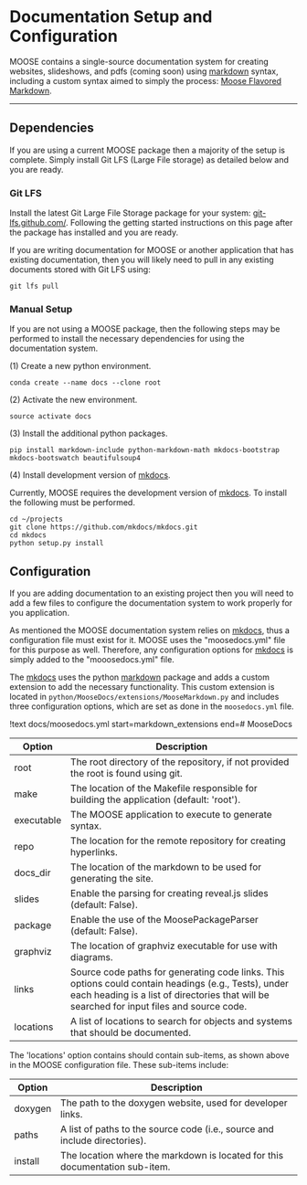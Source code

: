 # Documentation Setup and Configuration

MOOSE contains a single-source documentation system for creating websites, slideshows, and pdfs (coming soon)
using [markdown](https://en.wikipedia.org/wiki/Markdown) syntax, including a custom syntax aimed to simply the
process: [Moose Flavored Markdown](moose_flavored_markdown.md).

---

## Dependencies
If you are using a current MOOSE package then a majority of the setup is complete. Simply install Git LFS (Large File
storage) as detailed below and you are ready.

### Git LFS
Install the latest Git Large File Storage package for your system: [git-lfs.github.com/](https://git-lfs.github.com/).
Following the getting started instructions on this page after the package has installed and you are ready.

If you are writing documentation for MOOSE or another application that has existing documentation, then you will likely
need to pull in any existing documents stored with Git LFS using:

```
git lfs pull
```

### Manual Setup
If you are not using a MOOSE package, then the following steps may be performed to install the necessary dependencies
for using the documentation system.

(1) Create a new python environment.

```text
conda create --name docs --clone root
```

(2) Activate the new environment.

```text
source activate docs
```

(3) Install the additional python packages.

```text
pip install markdown-include python-markdown-math mkdocs-bootstrap mkdocs-bootswatch beautifulsoup4
```

(4) Install development version of [mkdocs](http://www.mkdocs.org/).

Currently, MOOSE requires the development version of [mkdocs](http://www.mkdocs.org/). To install the following must be performed.

```text
cd ~/projects
git clone https://github.com/mkdocs/mkdocs.git
cd mkdocs
python setup.py install
```

## Configuration
If you are adding documentation to an existing project then you will need to add a few files to configure the
documentation system to work properly for you application.

As mentioned the MOOSE documentation system relies on [mkdocs](http://www.mkdocs.org/), thus a configuration file must exist for it. MOOSE
uses the "moosedocs.yml" file for this purpose as well. Therefore, any configuration options for [mkdocs](http:://www.mkdocs.org) is simply added
to the "mooosedocs.yml" file.

The [mkdocs](http://www.mkdocs.org/) uses the python [markdown](http://pythonhosted.org/Markdown/) package and adds a custom extension to add the
necessary functionality. This custom extension is located in `python/MooseDocs/extensions/MooseMarkdown.py` and includes
three configuration options, which are set as done in the `moosedocs.yml` file.

!text docs/moosedocs.yml start=markdown_extensions end=# MooseDocs

| Option   | Description |
| -------- | ----------- |
| root     | The root directory of the repository, if not provided the root is found using git. |
| make     | The location of the Makefile responsible for building the application (default: 'root'). |
| executable | The MOOSE application to execute to generate syntax. |
| repo     | The location for the remote repository for creating hyperlinks. |
| docs_dir | The location of the markdown to be used for generating the site. |
| slides   | Enable the parsing for creating reveal.js slides (default: False). |
| package  | Enable the use of the MoosePackageParser (default: False). |
| graphviz | The location of graphviz executable for use with diagrams. |
| links      | Source code paths for generating code links. This options could contain headings (e.g., Tests), under each heading is a list of  directories that will be searched for input files and source code. |
| locations | A list of locations to search for objects and systems that should be documented. |

The 'locations' option contains should contain sub-items, as shown above in the MOOSE configuration file. These sub-items
include:

| Option   | Description |
| -------- | ----------- |
| doxygen  | The path to the doxygen website, used for developer links. |
| paths    | A list of paths to the source code (i.e., source and include directories).|
| install  | The location where the markdown is located for this documentation sub-item. |
